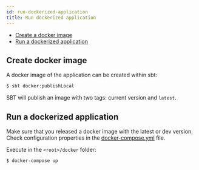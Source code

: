 ```yaml
---
id: run-dockerized-application
title: Run dockerized application
---
```


- [Create a docker image](#create-a-docker-image)  
- [Run a dockerized application](#run-a-dockerized-application)

## <a name="create-a-docker-image"></a> Create docker image

A docker image of the application can be created within sbt:
```sh
$ sbt docker:publishLocal
```

SBT will publish an image with two tags: current version and `latest`.

## <a name="run-a-dockerized-application"></a> Run a dockerized application

Make sure that you released a docker image with the latest or dev version.  
Check configuration properties in the [docker-compose.yml](@REPO_URL@/docker/docker-compose.yml) file.  

Execute in the `<root>/docker` folder: 
```sh
$ docker-compose up
```
